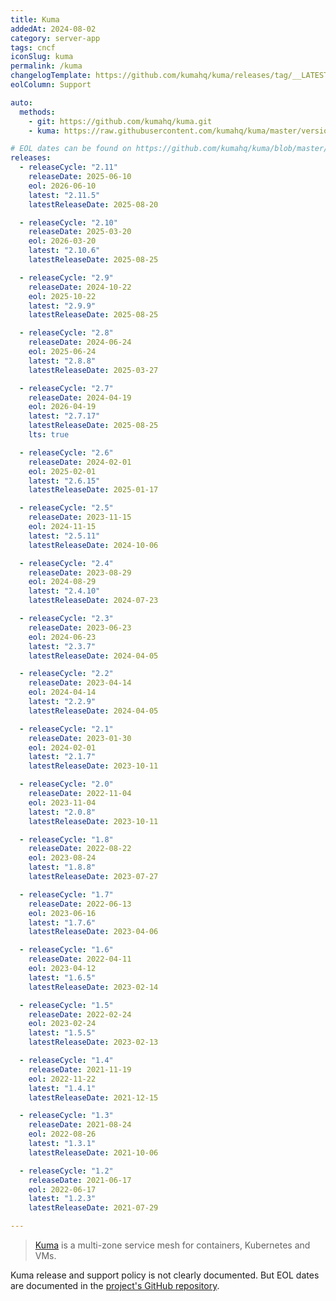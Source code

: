 ```yaml
---
title: Kuma
addedAt: 2024-08-02
category: server-app
tags: cncf
iconSlug: kuma
permalink: /kuma
changelogTemplate: https://github.com/kumahq/kuma/releases/tag/__LATEST__
eolColumn: Support

auto:
  methods:
    - git: https://github.com/kumahq/kuma.git
    - kuma: https://raw.githubusercontent.com/kumahq/kuma/master/versions.yml

# EOL dates can be found on https://github.com/kumahq/kuma/blob/master/versions.yml
releases:
  - releaseCycle: "2.11"
    releaseDate: 2025-06-10
    eol: 2026-06-10
    latest: "2.11.5"
    latestReleaseDate: 2025-08-20

  - releaseCycle: "2.10"
    releaseDate: 2025-03-20
    eol: 2026-03-20
    latest: "2.10.6"
    latestReleaseDate: 2025-08-25

  - releaseCycle: "2.9"
    releaseDate: 2024-10-22
    eol: 2025-10-22
    latest: "2.9.9"
    latestReleaseDate: 2025-08-25

  - releaseCycle: "2.8"
    releaseDate: 2024-06-24
    eol: 2025-06-24
    latest: "2.8.8"
    latestReleaseDate: 2025-03-27

  - releaseCycle: "2.7"
    releaseDate: 2024-04-19
    eol: 2026-04-19
    latest: "2.7.17"
    latestReleaseDate: 2025-08-25
    lts: true

  - releaseCycle: "2.6"
    releaseDate: 2024-02-01
    eol: 2025-02-01
    latest: "2.6.15"
    latestReleaseDate: 2025-01-17

  - releaseCycle: "2.5"
    releaseDate: 2023-11-15
    eol: 2024-11-15
    latest: "2.5.11"
    latestReleaseDate: 2024-10-06

  - releaseCycle: "2.4"
    releaseDate: 2023-08-29
    eol: 2024-08-29
    latest: "2.4.10"
    latestReleaseDate: 2024-07-23

  - releaseCycle: "2.3"
    releaseDate: 2023-06-23
    eol: 2024-06-23
    latest: "2.3.7"
    latestReleaseDate: 2024-04-05

  - releaseCycle: "2.2"
    releaseDate: 2023-04-14
    eol: 2024-04-14
    latest: "2.2.9"
    latestReleaseDate: 2024-04-05

  - releaseCycle: "2.1"
    releaseDate: 2023-01-30
    eol: 2024-02-01
    latest: "2.1.7"
    latestReleaseDate: 2023-10-11

  - releaseCycle: "2.0"
    releaseDate: 2022-11-04
    eol: 2023-11-04
    latest: "2.0.8"
    latestReleaseDate: 2023-10-11

  - releaseCycle: "1.8"
    releaseDate: 2022-08-22
    eol: 2023-08-24
    latest: "1.8.8"
    latestReleaseDate: 2023-07-27

  - releaseCycle: "1.7"
    releaseDate: 2022-06-13
    eol: 2023-06-16
    latest: "1.7.6"
    latestReleaseDate: 2023-04-06

  - releaseCycle: "1.6"
    releaseDate: 2022-04-11
    eol: 2023-04-12
    latest: "1.6.5"
    latestReleaseDate: 2023-02-14

  - releaseCycle: "1.5"
    releaseDate: 2022-02-24
    eol: 2023-02-24
    latest: "1.5.5"
    latestReleaseDate: 2023-02-13

  - releaseCycle: "1.4"
    releaseDate: 2021-11-19
    eol: 2022-11-22
    latest: "1.4.1"
    latestReleaseDate: 2021-12-15

  - releaseCycle: "1.3"
    releaseDate: 2021-08-24
    eol: 2022-08-26
    latest: "1.3.1"
    latestReleaseDate: 2021-10-06

  - releaseCycle: "1.2"
    releaseDate: 2021-06-17
    eol: 2022-06-17
    latest: "1.2.3"
    latestReleaseDate: 2021-07-29

---
```


> [Kuma](https://kuma.io/) is a multi-zone service mesh for containers, Kubernetes and VMs.

Kuma release and support policy is not clearly documented. But EOL dates are documented in the [project's GitHub repository](https://github.com/kumahq/kuma/blob/master/versions.yml).
